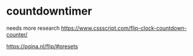 # countdowntimer

needs more research
https://www.cssscript.com/flip-clock-countdown-counter/


https://pqina.nl/flip/#presets

